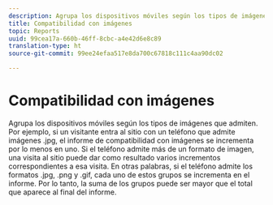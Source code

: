```yaml
---
description: Agrupa los dispositivos móviles según los tipos de imágenes que admiten. Por ejemplo, si un visitante entra al sitio con un teléfono que admite imágenes .jpg, el informe de compatibilidad con imágenes se incrementa por lo menos en uno. Si el teléfono admite más de un formato de imagen, una visita al sitio puede dar como resultado varios incrementos correspondientes a esa visita. En otras palabras, si el teléfono admite los formatos .jpg, .png y .gif, cada uno de estos grupos se incrementa en el informe. Por lo tanto, la suma de los grupos puede ser mayor que el total que aparece al final del informe.
title: Compatibilidad con imágenes
topic: Reports
uuid: 99cea17a-660b-46ff-8cbc-a4e42d6e8c89
translation-type: ht
source-git-commit: 99ee24efaa517e8da700c67818c111c4aa90dc02

---
```



# Compatibilidad con imágenes

Agrupa los dispositivos móviles según los tipos de imágenes que admiten. Por ejemplo, si un visitante entra al sitio con un teléfono que admite imágenes .jpg, el informe de compatibilidad con imágenes se incrementa por lo menos en uno. Si el teléfono admite más de un formato de imagen, una visita al sitio puede dar como resultado varios incrementos correspondientes a esa visita. En otras palabras, si el teléfono admite los formatos .jpg, .png y .gif, cada uno de estos grupos se incrementa en el informe. Por lo tanto, la suma de los grupos puede ser mayor que el total que aparece al final del informe.

